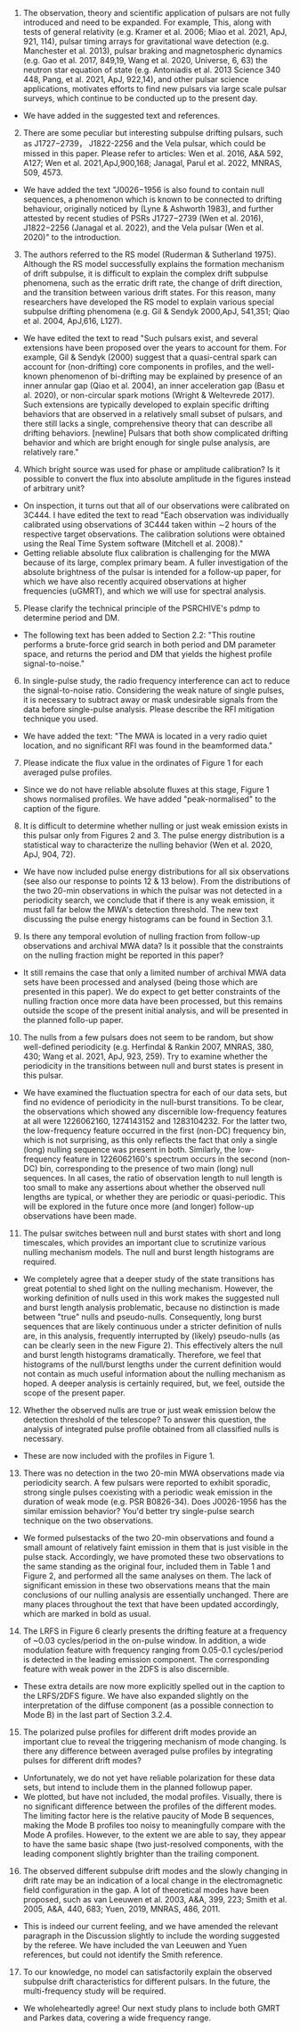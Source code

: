 1. The observation, theory and scientific application of pulsars are not fully introduced and need to be expanded. For example, This, along with tests of general relativity (e.g. Kramer et al. 2006; Miao et al. 2021, ApJ, 921, 114), pulsar timing arrays for gravitational wave detection (e.g. Manchester et al. 2013), pulsar braking and magnetospheric dynamics (e.g. Gao et al. 2017, 849,19, Wang et al. 2020, Universe, 6, 63) the neutron star equation of state (e.g. Antoniadis et al. 2013 Science 340 448, Pang, et al. 2021, ApJ, 922,14), and other pulsar science applications, motivates efforts to find new pulsars via large scale pulsar surveys, which continue to be conducted up to the present day.

  * We have added in the suggested text and references.

2. There are some peculiar but interesting subpulse drifting pulsars, such as J1727−2739， J1822-2256 and the Vela pulsar, which could be missed in this paper. Please refer to articles: Wen et al. 2016, A&A 592, A127; Wen et al. 2021,ApJ,900,168; Janagal, Parul et al. 2022, MNRAS, 509, 4573.

  * We have added the text "J0026−1956 is also found to contain null sequences, a phenomenon which is known to be connected to drifting behaviour, originally noticed by (Lyne & Ashworth 1983), and further attested by recent studies of PSRs J1727−2739 (Wen et al. 2016), J1822−2256 (Janagal et al. 2022), and the Vela pulsar (Wen et al. 2020)" to the introduction.

3. The authors referred to the RS model (Ruderman & Sutherland 1975). Although the RS model successfully explains the formation mechanism of drift subpulse, it is difficult to explain the complex drift subpulse phenomena, such as the erratic drift rate, the change of drift direction, and the transition between various drift states. For this reason, many researchers have developed the RS model to explain various special subpulse drifting phenomena (e.g. Gil & Sendyk 2000,ApJ, 541,351; Qiao et al. 2004, ApJ,616, L127).

  * We have edited the text to read "Such pulsars exist, and several extensions have been proposed over the years to account for them. For example, Gil & Sendyk (2000) suggest that a quasi-central spark can account for (non-drifting) core components in profiles, and the well-known phenomenon of bi-drifting may be explained by presence of an inner annular gap (Qiao et al. 2004), an inner acceleration gap (Basu et al. 2020), or non-circular spark motions (Wright & Weltevrede 2017). Such extensions are typically developed to explain specific drifting behaviors that are observed in a relatively small subset of pulsars, and there still lacks a single, comprehensive theory that can describe all drifting behaviors. [newline] Pulsars that both show complicated drifting behavior and which are bright enough for single pulse analysis, are relatively rare."

4. Which bright source was used for phase or amplitude calibration? Is it possible to convert the flux into absolute amplitude in the figures instead of arbitrary unit?

  * On inspection, it turns out that all of our observations were calibrated on 3C444. I have edited the text to read "Each observation was individually calibrated using observations of 3C444 taken within ∼2 hours of the respective target observations. The calibration solutions were obtained using the Real Time System software (Mitchell et al. 2008)."
  * Getting reliable absolute flux calibration is challenging for the MWA because of its large, complex primary beam. A fuller investigation of the absolute brightness of the pulsar is intended for a follow-up paper, for which we have also recently acquired observations at higher frequencies (uGMRT), and which we will use for spectral analysis.

5. Please clarify the technical principle of the PSRCHIVE's pdmp to determine period and DM.

  * The following text has been added to Section 2.2: "This routine performs a brute-force grid search in both period and DM parameter space, and returns the period and DM that yields the highest profile signal-to-noise."

6. In single-pulse study, the radio frequency interference can act to reduce the signal-to-noise ratio. Considering the weak nature of single pulses, it is necessary to subtract away or mask undesirable signals from the data before single-pulse analysis. Please describe the RFI mitigation technique you used.

  * We have added the text: "The MWA is located in a very radio quiet location, and no significant RFI was found in the beamformed data."

7. Please indicate the flux value in the ordinates of Figure 1 for each averaged pulse profiles.

  * Since we do not have reliable absolute fluxes at this stage, Figure 1 shows normalised profiles. We have added "peak-normalised" to the caption of the figure.

8. It is difficult to determine whether nulling or just weak emission exists in this pulsar only from Figures 2 and 3. The pulse energy distribution is a statistical way to characterize the nulling behavior (Wen et al. 2020, ApJ, 904, 72).

  * We have now included pulse energy distributions for all six observations (see also our response to points 12 & 13 below). From the distributions of the two 20-min observations in which the pulsar was not detected in a periodicity search, we conclude that if there is any weak emission, it must fall far below the MWA's detection threshold. The new text discussing the pulse energy histograms can be found in Section 3.1.

9. Is there any temporal evolution of nulling fraction from follow-up observations and archival MWA data? Is it possible that the constraints on the nulling fraction might be reported in this paper?

  * It still remains the case that only a limited number of archival MWA data sets have been processed and analysed (being those which are presented in this paper). We do expect to get better constraints of the nulling fraction once more data have been processed, but this remains outside the scope of the present initial analysis, and will be presented in the planned follo-up paper.

10. The nulls from a few pulsars does not seem to be random, but show well-defined periodicity (e.g. Herfindal & Rankin 2007, MNRAS, 380, 430; Wang et al. 2021, ApJ, 923, 259). Try to examine whether the periodicity in the transitions between null and burst states is present in this pulsar.

  * We have examined the fluctuation spectra for each of our data sets, but find no evidence of periodicity in the null-burst transitions. To be clear, the observations which showed any discernible low-frequency features at all were 1226062160, 1274143152 and 1283104232. For the latter two, the low-frequency feature occurred in the first (non-DC) frequency bin, which is not surprising, as this only reflects the fact that only a single (long) nulling sequence was present in both. Similarly, the low-frequency feature in 1226062160's spectrum occurs in the second (non-DC) bin, corresponding to the presence of two main (long) null sequences. In all cases, the ratio of observation length to null length is too small to make any assertions about whether the observed null lengths are typical, or whether they are periodic or quasi-periodic. This will be explored in the future once more (and longer) follow-up observations have been made.

11. The pulsar switches between null and burst states with short and long timescales, which provides an important clue to scrutinize various nulling mechanism models. The null and burst length histograms are required.

  * We completely agree that a deeper study of the state transitions has great potential to shed light on the nulling mechanism. However, the working definition of nulls used in this work makes the suggested null and burst length analysis problematic, because no distinction is made between "true" nulls and pseudo-nulls. Consequently, long burst sequences that are likely continuous under a stricter definition of nulls are, in this analysis, frequently interrupted by (likely) pseudo-nulls (as can be clearly seen in the new Figure 2). This effectively alters the null and burst length histograms dramatically. Therefore, we feel that histograms of the null/burst lengths under the current definition would not contain as much useful information about the nulling mechanism as hoped. A deeper analysis is certainly required, but, we feel, outside the scope of the present paper.

12. Whether the observed nulls are true or just weak emission below the detection threshold of the telescope? To answer this question, the analysis of integrated pulse profile obtained from all classified nulls is necessary.

  * These are now included with the profiles in Figure 1.

13. There was no detection in the two 20-min MWA observations made via periodicity search. A few pulsars were reported to exhibit sporadic, strong single pulses coexisting with a periodic weak emission in the duration of weak mode (e.g. PSR B0826-34). Does J0026-1956 has the similar emission behavior? You'd better try single-pulse search technique on the two observations.

  * We formed pulsestacks of the two 20-min observations and found a small amount of relatively faint emission in them that is just visible in the pulse stack. Accordingly, we have promoted these two observations to the same standing as the original four, included them in Table 1 and Figure 2, and performed all the same analyses on them. The lack of significant emission in these two observations means that the main conclusions of our nulling analysis are essentially unchanged. There are many places throughout the text that have been updated accordingly, which are marked in bold as usual.

14. The LRFS in Figure 6 clearly presents the drifting feature at a frequency of ~0.03 cycles/period in the on-pulse window. In addition, a wide modulation feature with frequency ranging from 0.05-0.1 cycles/period is detected in the leading emission component. The corresponding feature with weak power in the 2DFS is also discernible.

  * These extra details are now more explicitly spelled out in the caption to the LRFS/2DFS figure. We have also expanded slightly on the interpretation of the diffuse component (as a possible connection to Mode B) in the last part of Section 3.2.4.

15. The polarized pulse profiles for different drift modes provide an important clue to reveal the triggering mechanism of mode changing. Is there any difference between averaged pulse profiles by integrating pulses for different drift modes?

  * Unfortunately, we do not yet have reliable polarization for these data sets, but intend to include them in the planned followup paper.
  * We plotted, but have not included, the modal profiles. Visually, there is no significant difference between the profiles of the different modes. The limiting factor here is the relative paucity of Mode B sequences, making the Mode B profiles too noisy to meaningfully compare with the Mode A profiles. However, to the extent we are able to say, they appear to have the same basic shape (two just-resolved components, with the leading component slightly brighter than the trailing component.

16. The observed different subpulse drift modes and the slowly changing in drift rate may be an indication of a local change in the electromagnetic field configuration in the gap. A lot of theoretical modes have been proposed, such as van Leeuwen et al. 2003, A&A, 399, 223; Smith et al. 2005, A&A, 440, 683; Yuen, 2019, MNRAS, 486, 2011.

  * This is indeed our current feeling, and we have amended the relevant paragraph in the Discussion slightly to include the wording suggested by the referee. We have included the van Leeuwen and Yuen references, but could not identify the Smith reference.

17. To our knowledge, no model can satisfactorily explain the observed subpulse drift characteristics for different pulsars. In the future, the multi-frequency study will be required.

  * We wholeheartedly agree! Our next study plans to include both GMRT and Parkes data, covering a wide frequency range.
